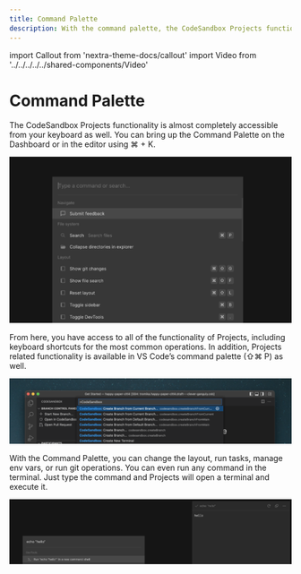 ```yaml
---
title: Command Palette
description: With the command palette, the CodeSandbox Projects functionality is almost completely accessible from your keyboard
---
```


import Callout from 'nextra-theme-docs/callout'
import Video from '../../../../../shared-components/Video'

# Command Palette

The CodeSandbox Projects functionality is almost completely accessible from your keyboard as well. You can bring up the Command Palette on the Dashboard or in the editor using ⌘ + K. 

![CodeSandbox Projects Command Palette](../images/command-palette.png)

From here, you have access to all of the functionality of Projects, including keyboard shortcuts for the most common operations. In addition, Projects related functionality is available in VS Code’s command palette (⇧⌘ P) as well.

![CodeSandbox Projects Command Palette](../images/command-palette-vscode.png)

With the Command Palette, you can change the layout, run tasks, manage env vars, or run git operations. You can even run any command in the terminal. Just type the command and Projects will open a terminal and execute it.

![CodeSandbox Projects Command Palette](../images/command-palette-run-terminal-command.png)